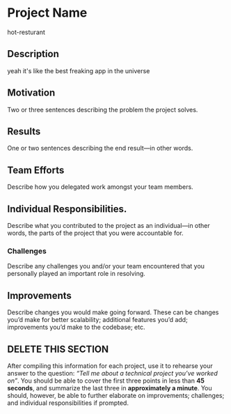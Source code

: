 # Project Name
hot-resturant

## Description
yeah it's like the best freaking app in the universe

## Motivation
Two or three sentences describing the problem the project solves.

## Results
One or two sentences describing the end result—in other words.

## Team Efforts
Describe how you delegated work amongst your team members.

## Individual Responsibilities.
Describe what you contributed to the project as an
individual—in other words, the parts of the project that you were accountable for.

### Challenges
Describe any challenges you and/or your team encountered
that you personally played an important role in resolving.

## Improvements
Describe changes you would make going forward. These can be
changes you’d make for better scalability; additional features you’d add; improvements
you’d make to the codebase; etc.

## DELETE THIS SECTION
After compiling this information for each project, use it to rehearse your answer to the question:
_“Tell me about a technical project you’ve worked on”_. You should be able to cover the first three points in less than **45 seconds**, and summarize the last three in **approximately a minute**. You should, however, be able to further elaborate on improvements; challenges; and individual responsibilities if prompted.
